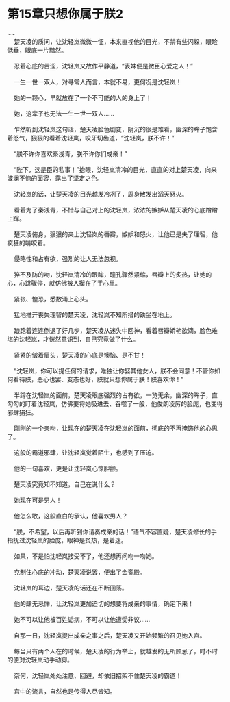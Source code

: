 # 第15章只想你属于朕2
~~<br>&nbsp;&nbsp;&nbsp;&nbsp;楚天凌的质问，让沈轻岚微微一怔，本来直视他的目光，不禁有些闪躲，眼睑低垂，眼底一片黯然。<br><br>&nbsp;&nbsp;&nbsp;&nbsp;忍着心底的苦涩，沈轻岚又故作平静道，“表妹便是微臣心爱之人！”<br><br>&nbsp;&nbsp;&nbsp;&nbsp;一生一世一双人，对寻常人而言，本就不易，更何况是沈轻岚！<br><br>&nbsp;&nbsp;&nbsp;&nbsp;她的一颗心，早就放在了一个不可能的人的身上了！<br><br>&nbsp;&nbsp;&nbsp;&nbsp;她，这辈子也无法一生一世一双人……<br><br>&nbsp;&nbsp;&nbsp;&nbsp;乍然听到沈轻岚这句话，楚天凌脸色剧变，阴沉的很是难看，幽深的眸子饱含着怒气，狠狠的看着沈轻岚，咬牙切齿道，“沈轻岚，朕不许！”<br><br>&nbsp;&nbsp;&nbsp;&nbsp;“朕不许你喜欢秦浅青，朕不许你们成亲！”<br><br>&nbsp;&nbsp;&nbsp;&nbsp;“陛下，这是臣的私事！”抬眼，沈轻岚清冷的目光，直直的对上楚天凌，向来波澜不惊的面容，露出了坚定之色。<br><br>&nbsp;&nbsp;&nbsp;&nbsp;沈轻岚的话，让楚天凌的目光越发冷冽了，周身散发出滔天怒火。<br><br>&nbsp;&nbsp;&nbsp;&nbsp;看着为了秦浅青，不惜与自己对上的沈轻岚，浓浓的嫉妒从楚天凌的心底蹭蹭上蹿。<br><br>&nbsp;&nbsp;&nbsp;&nbsp;楚天凌俯身，狠狠的亲上沈轻岚的唇瓣，嫉妒和怒火，让他已是失了理智，他疯狂的啃咬着。<br><br>&nbsp;&nbsp;&nbsp;&nbsp;侵略性和占有欲，强烈的让人无法忽视。<br><br>&nbsp;&nbsp;&nbsp;&nbsp;猝不及防的吻，沈轻岚清冷的眼眸，瞳孔骤然紧缩，唇瓣上的炙热，让她的心，心跳骤停，就仿佛被人攥在了手心里。<br><br>&nbsp;&nbsp;&nbsp;&nbsp;紧张、惶恐，悉数涌上心头。<br><br>&nbsp;&nbsp;&nbsp;&nbsp;猛地推开丧失理智的楚天凌，沈轻岚不知所措的跌坐在地上。<br><br>&nbsp;&nbsp;&nbsp;&nbsp;踉跄着连连倒退了好几步，楚天凌从迷失中回神，看着唇瓣娇艳欲滴，脸色难堪的沈轻岚，才恍然意识到，自己究竟做了什么。<br><br>&nbsp;&nbsp;&nbsp;&nbsp;紧紧的皱着眉头，楚天凌的心底是懊恼、是不甘！<br><br>&nbsp;&nbsp;&nbsp;&nbsp;“沈轻岚，你可以提任何的请求，唯独让你娶其他女人，朕不会同意！不管你如何看待朕，恶心也罢、变态也好，朕就只想你属于朕！朕喜欢你！”<br><br>&nbsp;&nbsp;&nbsp;&nbsp;半蹲在沈轻岚的面前，楚天凌眼底强烈的占有欲，一览无余，幽深的眸子，直勾勾的盯着沈轻岚，仿佛要将她吸进去、吞噬了一般，他俊朗凌厉的脸庞，也变得邪肆狷狂。<br><br>&nbsp;&nbsp;&nbsp;&nbsp;刚刚的一个亲吻，让现在的楚天凌在沈轻岚的面前，彻底的不再掩饰他的心思了。<br><br>&nbsp;&nbsp;&nbsp;&nbsp;这般的霸道邪肆，让沈轻岚觉着陌生，也感到了压迫。<br><br>&nbsp;&nbsp;&nbsp;&nbsp;他的一句喜欢，更是让沈轻岚心惊胆颤。<br><br>&nbsp;&nbsp;&nbsp;&nbsp;楚天凌究竟知不知道，自己在说什么？<br><br>&nbsp;&nbsp;&nbsp;&nbsp;她现在可是男人！<br><br>&nbsp;&nbsp;&nbsp;&nbsp;他怎么敢，这般直白的承认，他喜欢男人？<br><br>&nbsp;&nbsp;&nbsp;&nbsp;“朕，不希望，以后再听到你请奏成亲的话！”语气不容置疑，楚天凌修长的手指抚过沈轻岚的脸庞，眼神是炙热，是着迷。<br><br>&nbsp;&nbsp;&nbsp;&nbsp;如果，不是怕沈轻岚接受不了，他还想再问吻一吻她。<br><br>&nbsp;&nbsp;&nbsp;&nbsp;克制住心底的冲动，楚天凌说罢，便出了金銮殿。<br><br>&nbsp;&nbsp;&nbsp;&nbsp;沈轻岚的耳边，楚天凌的话还在不断回荡。<br><br>&nbsp;&nbsp;&nbsp;&nbsp;他的肆无忌惮，让沈轻岚更加迫切的想要将成亲的事情，确定下来！<br><br>&nbsp;&nbsp;&nbsp;&nbsp;她不可以让他被百姓诟病，不可以让他遭受非议……<br><br>&nbsp;&nbsp;&nbsp;&nbsp;自那一日，沈轻岚提出成亲之事之后，楚天凌又开始频繁的召见她入宫。<br><br>&nbsp;&nbsp;&nbsp;&nbsp;每当只有两个人在的时候，楚天凌的行为举止，就越发的无所顾忌了，时不时的便对沈轻岚动手动脚。<br><br>&nbsp;&nbsp;&nbsp;&nbsp;奈何，沈轻岚处处注意、回避，却依旧招架不住楚天凌的霸道！<br><br>&nbsp;&nbsp;&nbsp;&nbsp;宫中的流言，自然也是传得人尽皆知。<br><br>
                    

<script>_fwqdsqadxfw()</script>
<div><script>_dfwf1dw();</script></div>
<div><script>_dfwf1agdw();</script></div>
                